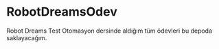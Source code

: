 # RobotDreamsOdev
Robot Dreams Test Otomasyon dersinde aldığım tüm ödevleri bu depoda saklayacağım.
